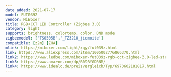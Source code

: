 ```yaml
---
date_added: 2021-07-17
model: FUT039Z
vendor: MiBoxer
title: RGB+CCT LED Controller (Zigbee 3.0)
category: light
supports: brightness, colortemp, color, DND mode
zigbeemodel: ['TS0505B','_TZ3210_jicmoite']
compatible: [z2m] [ZHA]
mlink: https://miboxer.com/light/xqy/fut039z.html
link: https://www.aliexpress.com/item/1005002776866370.html
link2: https://www.ledbe.com/miboxer-fut039z-rgb-cct-zigbee-3.0-led-strip-controller
link3: https://www.amazon.com/dp/B09BYGDRNM/
link4: https://www.idealo.de/preisvergleich/Typ/6970602181817.html
---
```

